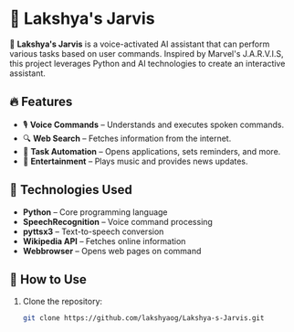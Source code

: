 # 🤖 Lakshya's Jarvis  

🚀 **Lakshya's Jarvis** is a voice-activated AI assistant that can perform various tasks based on user commands. Inspired by Marvel's J.A.R.V.I.S, this project leverages Python and AI technologies to create an interactive assistant.  

## 🔥 Features  
- 🎙️ **Voice Commands** – Understands and executes spoken commands.  
- 🔍 **Web Search** – Fetches information from the internet.  
- 📅 **Task Automation** – Opens applications, sets reminders, and more.  
- 🎵 **Entertainment** – Plays music and provides news updates.  

## 📌 Technologies Used  
- **Python** – Core programming language  
- **SpeechRecognition** – Voice command processing  
- **pyttsx3** – Text-to-speech conversion  
- **Wikipedia API** – Fetches online information  
- **Webbrowser** – Opens web pages on command  

## 🚀 How to Use  
1. Clone the repository:  
   ```sh
   git clone https://github.com/lakshyaog/Lakshya-s-Jarvis.git
